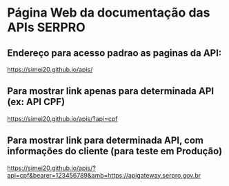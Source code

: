 # Página Web da documentação das APIs SERPRO

## Endereço para acesso padrao as paginas da API:

https://simei20.github.io/apis/

## Para mostrar link apenas para determinada API (ex: API CPF)

https://simei20.github.io/apis/?api=cpf

## Para mostrar link para determinada API, com informações do cliente (para teste em Produção)

https://simei20.github.io/apis/?api=cpf&bearer=123456789&amb=https://apigateway.serpro.gov.br
